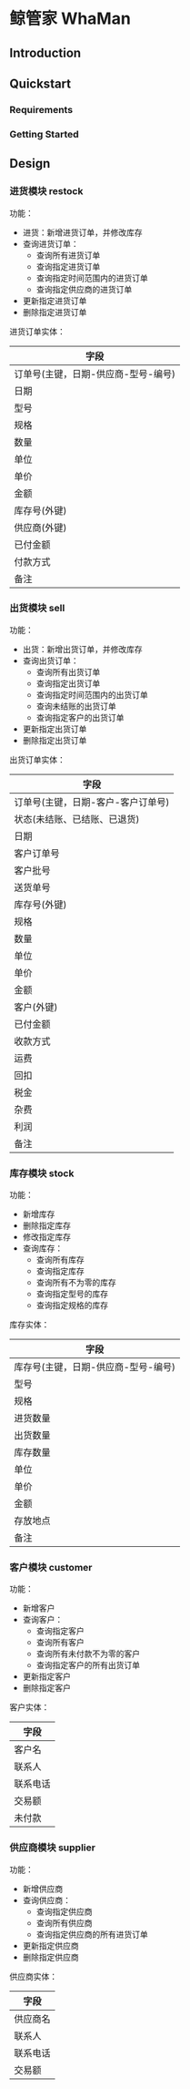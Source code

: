 # 鲸管家 WhaMan

## Introduction

## Quickstart

### Requirements

### Getting Started

## Design

### 进货模块 restock

功能：

- 进货：新增进货订单，并修改库存
- 查询进货订单：
  - 查询所有进货订单
  - 查询指定进货订单
  - 查询指定时间范围内的进货订单
  - 查询指定供应商的进货订单
- 更新指定进货订单
- 删除指定进货订单

进货订单实体：

|字段|
|---|
|订单号(主键，日期-供应商-型号-编号)|
|日期|
|型号|
|规格|
|数量|
|单位|
|单价|
|金额|
|库存号(外键)|
|供应商(外键)|
|已付金额|
|付款方式|
|备注|

### 出货模块 sell

功能：

- 出货：新增出货订单，并修改库存
- 查询出货订单：
  - 查询所有出货订单
  - 查询指定出货订单
  - 查询指定时间范围内的出货订单
  - 查询未结账的出货订单
  - 查询指定客户的出货订单
- 更新指定出货订单
- 删除指定出货订单

出货订单实体：

|字段|
|---|
|订单号(主键，日期-客户-客户订单号)|
|状态(未结账、已结账、已退货)|
|日期|
|客户订单号|
|客户批号|
|送货单号|
|库存号(外键)|
|规格|
|数量|
|单位|
|单价|
|金额|
|客户(外键)|
|已付金额|
|收款方式|
|运费|
|回扣|
|税金|
|杂费|
|利润|
|备注|

### 库存模块 stock

功能：

- 新增库存
- 删除指定库存
- 修改指定库存
- 查询库存：
  - 查询所有库存
  - 查询指定库存
  - 查询所有不为零的库存
  - 查询指定型号的库存
  - 查询指定规格的库存

库存实体：

|字段|
|---|
|库存号(主键，日期-供应商-型号-编号)|
|型号|
|规格|
|进货数量|
|出货数量|
|库存数量|
|单位|
|单价|
|金额|
|存放地点|
|备注|

### 客户模块 customer

功能：

- 新增客户
- 查询客户：
  - 查询指定客户
  - 查询所有客户
  - 查询所有未付款不为零的客户
  - 查询指定客户的所有出货订单
- 更新指定客户
- 删除指定客户

客户实体：

|字段|
|---|
|客户名|
|联系人|
|联系电话|
|交易额|
|未付款|

### 供应商模块 supplier

功能：

- 新增供应商
- 查询供应商：
    - 查询指定供应商
    - 查询所有供应商
    - 查询指定供应商的所有进货订单
- 更新指定供应商
- 删除指定供应商

供应商实体：

|字段|
|---|
|供应商名|
|联系人|
|联系电话|
|交易额|
